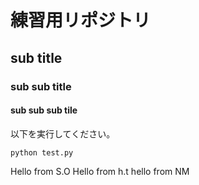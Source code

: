 # 練習用リポジトリ
## sub title
### sub sub title
#### sub sub sub tile
以下を実行してください。
```
python test.py
```
Hello from S.O
Hello from h.t
hello from NM

